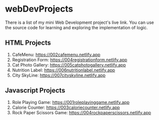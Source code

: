 # webDevProjects

There is a list of my mini Web Development project's live link. You can use the source code for learning and exploring the implementation of logic.

## HTML Projects


1. CafeMenu: https://002cafemenu.netlify.app
2. Registration Form: https://004registrationform.netlify.app
3. Cat Photo Gallery: https://005catphotogallery.netlify.app
4. Nutrition Label: https://006nutritionlabel.netlify.app
5. City SkyLine: https://007cityskyline.netlify.app


## Javascript Projects

1. Role Playing Game: https://001roleplayinggame.netlify.app
2. Calorie Counter: https://003caloriecounter.netlify.app
3. Rock Paper Scissors Game: https://004rockpaperscissors.netlify.app 